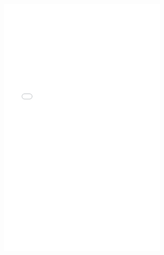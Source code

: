 <iframe src="/images/testfull.html" allow = "fullscreen" width = "100%" height = "800" style="border:none;"/></iframe>
